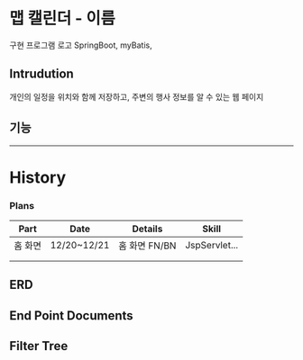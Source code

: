 # 맵 캘린더 - 이름
 구현 프로그램 로고
SpringBoot, myBatis, 
## Intrudution
 개인의 일정을 위치와 함께 저장하고, 주변의 행사 정보를 알 수 있는 웹 페이지

 ## 기능
 

----------------------

# History

### Plans
|Part|Date|Details|Skill|
|-|-|-|-|
|홈 화면|12/20~12/21|홈 화면 FN/BN|JspServlet...|
||||
||||


## ERD

## End Point Documents

## Filter Tree
